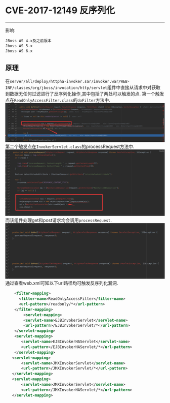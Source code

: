 # CVE-2017-12149 反序列化
---
影响:
```
JBoss AS 4.x及之前版本
Jboss AS 5.x
Jboss AS 6.x
```
## 原理
在`server/all/deploy/httpha-invoker.sar/invoker.war/WEB-INF/classes/org/jboss/invocation/http/servlet`组件中直接从请求中对获取到数据无任何过滤进行了反序列化操作,其中包括了两处可以触发的点.
第一个触发点在`ReadOnlyAccessFilter.class`的`doFilter`方法中.
![](1.png)  
第二个触发点在`InvokerServlet.class`的processRequest方法中.
![](2.png)
而该组件处理get和post请求均会调用`processRequest`.
![](3.png)
通过查看web.xml可知以下url路径均可触发反序列化漏洞.
```xml
    <filter-mapping>
      <filter-name>ReadOnlyAccessFilter</filter-name>
      <url-pattern>/readonly/*</url-pattern>
    </filter-mapping>
        <servlet-mapping>
        <servlet-name>EJBInvokerServlet</servlet-name>
        <url-pattern>/EJBInvokerServlet/*</url-pattern>
    </servlet-mapping>
    <servlet-mapping>
       <servlet-name>EJBInvokerHAServlet</servlet-name>
       <url-pattern>/EJBInvokerHAServlet/*</url-pattern>
    </servlet-mapping>
   <servlet-mapping>
       <servlet-name>JMXInvokerServlet</servlet-name>
       <url-pattern>/JMXInvokerServlet/*</url-pattern>
   </servlet-mapping>
   <servlet-mapping>
       <servlet-name>JMXInvokerServlet</servlet-name>
       <url-pattern>/JMXInvokerHAServlet/*</url-pattern>
   </servlet-mapping>
```